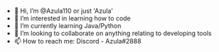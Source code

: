 - 👋 Hi, I’m @Azula110 or just 'Azula'
- 👀 I’m interested in learning how to code
- 🌱 I’m currently learning Java/Python
- 💞️ I’m looking to collaborate on anything relating to developing tools
- 📫 How to reach me: Discord - Azula#2888

